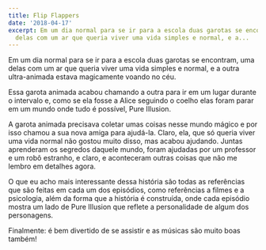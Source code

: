 ```yaml
---
title: Flip Flappers
date: '2018-04-17'
excerpt: Em um dia normal para se ir para a escola duas garotas se encontram, uma
  delas com um ar que queria viver uma vida simples e normal, e a...
---
```




Em um dia normal para se ir para a escola duas garotas se encontram, uma delas com um ar que queria viver uma vida simples e normal, e a outra ultra-animada estava magicamente voando no céu.

Essa garota animada acabou chamando a outra para ir em um lugar durante o intervalo e, como se ela fosse a Alice seguindo o coelho elas foram parar em um mundo onde tudo é possível, Pure Illusion.

A garota animada precisava coletar umas coisas nesse mundo mágico e por isso chamou a sua nova amiga para ajudá-la. Claro, ela, que só queria viver uma vida normal não gostou muito disso, mas acabou ajudando. Juntas aprenderam os segredos daquele mundo, foram ajudadas por um professor e um robô estranho, e claro, e aconteceram outras coisas que não me lembro em detalhes agora.

O que eu acho mais interessante dessa história são todas as referências que são feitas em cada um dos episódios, como referências a filmes e a psicologia, além da forma que a história é construída, onde cada episódio mostra um lado de Pure Illusion que reflete a personalidade de algum dos personagens.

Finalmente: é bem divertido de se assistir e as músicas são muito boas também!